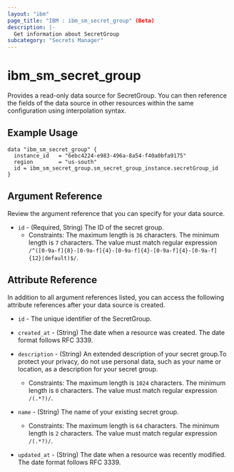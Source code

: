 ```yaml
---
layout: "ibm"
page_title: "IBM : ibm_sm_secret_group" (Beta)
description: |-
  Get information about SecretGroup
subcategory: "Secrets Manager"
---
```


# ibm_sm_secret_group

Provides a read-only data source for SecretGroup. You can then reference the fields of the data source in other resources within the same configuration using interpolation syntax.

## Example Usage

```hcl
data "ibm_sm_secret_group" {
  instance_id   = "6ebc4224-e983-496a-8a54-f40a0bfa9175"
  region        = "us-south"
  id = ibm_sm_secret_group.sm_secret_group_instance.secretGroup_id
}
```

## Argument Reference

Review the argument reference that you can specify for your data source.

* `id` - (Required, String) The ID of the secret group.
  * Constraints: The maximum length is `36` characters. The minimum length is `7` characters. The value must match regular expression `/^([0-9a-f]{8}-[0-9a-f]{4}-[0-9a-f]{4}-[0-9a-f]{4}-[0-9a-f]{12}|default)$/`.

## Attribute Reference

In addition to all argument references listed, you can access the following attribute references after your data source is created.

* `id` - The unique identifier of the SecretGroup.
* `created_at` - (String) The date when a resource was created. The date format follows RFC 3339.

* `description` - (String) An extended description of your secret group.To protect your privacy, do not use personal data, such as your name or location, as a description for your secret group.
  * Constraints: The maximum length is `1024` characters. The minimum length is `0` characters. The value must match regular expression `/(.*?)/`.

* `name` - (String) The name of your existing secret group.
  * Constraints: The maximum length is `64` characters. The minimum length is `2` characters. The value must match regular expression `/(.*?)/`.

* `updated_at` - (String) The date when a resource was recently modified. The date format follows RFC 3339.

